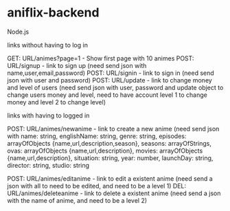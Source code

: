 # aniflix-backend

Node.js


links without having to log in

GET: URL/animes?page=1 - Show first page with 10 animes
POST: URL/signup - link to sign up (need send json with name,user,email,password)
POST: URL/signin - link to sign in (need send json with user and password)
POST: URL/update - link to change money and level of users (need send json with user, password and update object to change users money and level, need to have account 
level 1 to change money and level 2 to change level)

links with having to logged in

POST: URL/animes/newanime - link to create a new anime (need send json with
name: string,
englishName: string,
genre: string,
episodes: arrayOfObjects {name,url,description,season},
seasons: arrayOfStrings,
ovas: arrayOfObjects {name,url,description},
movies: arrayOfObjects {name,url,description},
situation: string,
year: number,
launchDay: string,
director: string,
studio: string

POST: URL/animes/editanime - link to edit a existent anime (need send a json with all to need to be edited, and need to be a level 1)
DEL: URL/animes/deleteanime - link to delete a existent anime (need send a json with the name of anime, and need to be a level 2)
